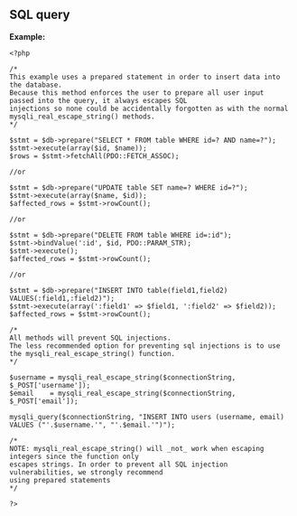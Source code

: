 
SQL query
-------

**Example:**

    <?php

	/*
	This example uses a prepared statement in order to insert data into the database.
	Because this method enforces the user to prepare all user input  passed into the query, it always escapes SQL 
	injections so none could be accidentally forgotten as with the normal mysqli_real_escape_string() methods.
	*/
	
	$stmt = $db->prepare("SELECT * FROM table WHERE id=? AND name=?");
	$stmt->execute(array($id, $name));
	$rows = $stmt->fetchAll(PDO::FETCH_ASSOC);
	
	//or		

	$stmt = $db->prepare("UPDATE table SET name=? WHERE id=?");
	$stmt->execute(array($name, $id));
	$affected_rows = $stmt->rowCount();
	
	//or
	
	$stmt = $db->prepare("DELETE FROM table WHERE id=:id");
	$stmt->bindValue(':id', $id, PDO::PARAM_STR);
	$stmt->execute();
	$affected_rows = $stmt->rowCount();
	
	//or
	
	$stmt = $db->prepare("INSERT INTO table(field1,field2) VALUES(:field1,:field2)");
	$stmt->execute(array(':field1' => $field1, ':field2' => $field2));
	$affected_rows = $stmt->rowCount();
	
	/*
	All methods will prevent SQL injections.
	The less recommended option for preventing sql injections is to use the mysqli_real_escape_string() function.
	*/

	$username = mysqli_real_escape_string($connectionString, $_POST['username']);
	$email    = mysqli_real_escape_string($connectionString, $_POST['email']);

	mysqli_query($connectionString, "INSERT INTO users (username, email) VALUES ("'.$username.'", "'.$email.'")");

	/*
	NOTE: mysqli_real_escape_string() will _not_ work when escaping integers since the function only
	escapes strings. In order to prevent all SQL injection vulnerabilities, we strongly recommend 
	using prepared statements
	*/
	
    ?>



	

